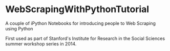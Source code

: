 # WebScrapingWithPythonTutorial
A couple of iPython Notebooks for introducing people to Web Scraping using Python

First used as part of Stanford's Institute for Research in the Social Sciences summer workshop series in 2014.
